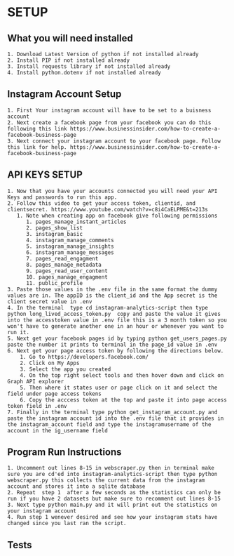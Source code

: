 # SETUP
## What you will need installed 
    1. Download Latest Version of python if not installed already 
    2. Install PIP if not installed already
    3. Install requests library if not installed already
    4. Install python.dotenv if not installed already
## Instagram Account Setup
    1. First Your instagram account will have to be set to a buisness account
    2. Next create a facebook page from your facebook you can do this following this link https://www.businessinsider.com/how-to-create-a-facebook-business-page
    3. Next connect your instagram account to your facebook page. Follow this link for help. https://www.businessinsider.com/how-to-create-a-facebook-business-page
## API KEYS SETUP
    1. Now that you have your accounts connected you will need your API Keys and passwords to run this app.
    2. Follow this video to get your access token, clientid, and clientsecret. https://www.youtube.com/watch?v=c8i4CaELPME&t=213s
       1. Note when creating app on facebook give following permissions
          1. pages_manage_instant_articles
          2. pages_show_list
          3. instagram_basic
          4. instagram_manage_comments
          5. instagram_manage_insights
          6. instagram_manage_messages
          7. pages_read_engagment
          8. pages_manage_metadata
          9. pages_read_user_content
          10. pages_manage_engagment
          11. public_profile
    3. Paste those values in the .env file in the same format the dummy values are in. The appID is the client_id and the App secret is the client secret value in .env 
    4. In the terminal  type cd instagram-analytics-script then type python long_lived_access_token.py  copy and paste the value it gives into the accesstoken value in .env file this is a 3 month token so you won't have to generate another one in an hour or whenever you want to run it. 
    5. Next get your facebook pages id by typing python get_users_pages.py paste the number it prints to terminal in the page_id value in .env
    6. Next get your page access token by following the directions below.
        1. Go to https://developers.facebook.com/
        2. Click on My Apps
        3. Select the app you created 
        4. On the top right select tools and then hover down and click on Graph API explorer
        5. Then where it states user or page click on it and select the field under page access tokens
        6. Copy the acccess token at the top and paste it into page access token field in .env
    7. Finally in the terminal type python get_instagram_account.py and paste the instagram account id into the .env file that it provides in the instagram_account field and type the instagramusername of the account in the ig_username field
## Program Run Instructions
    1. Uncomment out lines 8-15 in webscraper.py then in terminal make sure you are cd'ed into instagram-analytics-script then type python webscraper.py this collects the current data from the instagram account and stores it into a sqlite database
    2. Repeat  step 1  after a few seconds as the statistics can only be run if you have 2 datasets but make sure to recomment out lines 8-15
    3. Next type python main.py and it will print out the statistics on your instagram account
    4. Run step 1 wenever desired and see how your instagram stats have changed since you last ran the script.
## Tests


